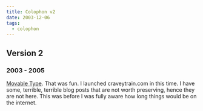 ```yaml
---
title: Colophon v2
date: 2003-12-06
tags:
  - colophon
---
```


## Version 2

### 2003 - 2005

[Movable Type](https://movabletype.org/). That was fun. I launched craveytrain.com in this time. I have some, terrible, terrible blog posts that are not worth preserving, hence they are not here. This was before I was fully aware how long things would be on the internet.
